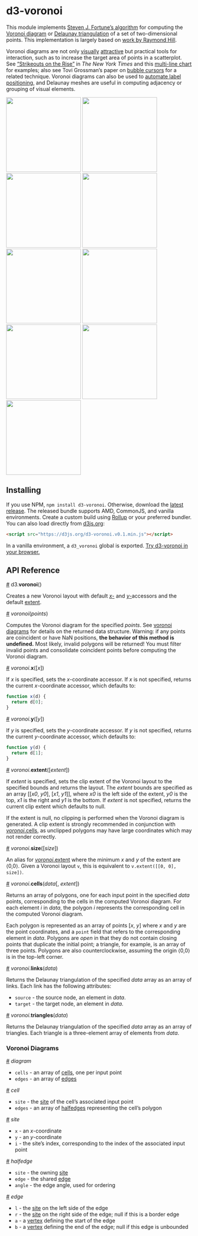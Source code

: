 # d3-voronoi

This module implements [Steven J. Fortune’s algorithm](https://en.wikipedia.org/wiki/Fortune's_algorithm) for computing the [Voronoi diagram](https://en.wikipedia.org/wiki/Voronoi_diagram) or [Delaunay triangulation](https://en.wikipedia.org/wiki/Delaunay_triangulation) of a set of two-dimensional points. This implementation is largely based on [work by Raymond Hill](http://www.raymondhill.net/voronoi/rhill-voronoi.html).

Voronoi diagrams are not only [visually](http://bl.ocks.org/mbostock/4360892) [attractive](http://bl.ocks.org/mbostock/4636377) but practical tools for interaction, such as to increase the target area of points in a scatterplot. See [“Strikeouts on the Rise”](http://www.nytimes.com/interactive/2013/03/29/sports/baseball/Strikeouts-Are-Still-Soaring.html) in *The New York Times* and this [multi-line chart](http://bl.ocks.org/mbostock/8033015) for examples; also see Tovi Grossman’s paper on [bubble cursors](http://www.tovigrossman.com/BubbleCursor) for a related technique. Voronoi diagrams can also be used to [automate label positioning](http://bl.ocks.org/mbostock/6909318), and Delaunay meshes are useful in computing adjacency or grouping of visual elements.

<a href="http://bl.ocks.org/mbostock/6675193"><img src="http://bl.ocks.org/mbostock/raw/6675193/thumbnail.png" width="202"></a>
<a href="http://bl.ocks.org/mbostock/4060366"><img src="http://bl.ocks.org/mbostock/raw/4060366/thumbnail.png" width="202"></a>
<a href="http://bl.ocks.org/mbostock/4341156"><img src="http://bl.ocks.org/mbostock/raw/4341156/thumbnail.png" width="202"></a>
<a href="http://bl.ocks.org/mbostock/4360892"><img src="http://bl.ocks.org/mbostock/raw/4360892/thumbnail.png" width="202"></a>
<a href="http://bl.ocks.org/mbostock/7608400"><img src="http://bl.ocks.org/mbostock/raw/7608400/thumbnail.png" width="202"></a>
<a href="http://bl.ocks.org/mbostock/4636377"><img src="http://bl.ocks.org/mbostock/raw/4636377/thumbnail.png" width="202"></a>
<a href="http://bl.ocks.org/mbostock/1073373"><img src="http://bl.ocks.org/mbostock/raw/1073373/thumbnail.png" width="202"></a>
<a href="http://bl.ocks.org/mbostock/8033015"><img src="http://bl.ocks.org/mbostock/raw/8033015/thumbnail.png" width="202"></a>
<a href="http://bl.ocks.org/mbostock/c6966db1fcb0ed2988da"><img src="http://bl.ocks.org/mbostock/raw/c6966db1fcb0ed2988da/thumbnail.png" width="202"></a>

## Installing

If you use NPM, `npm install d3-voronoi`. Otherwise, download the [latest release](https://github.com/d3/d3-voronoi/releases/latest). The released bundle supports AMD, CommonJS, and vanilla environments. Create a custom build using [Rollup](https://github.com/rollup/rollup) or your preferred bundler. You can also load directly from [d3js.org](https://d3js.org):

```html
<script src="https://d3js.org/d3-voronoi.v0.1.min.js"></script>
```

In a vanilla environment, a `d3_voronoi` global is exported. [Try d3-voronoi in your browser.](https://tonicdev.com/npm/d3-voronoi)

## API Reference

<a name="voronoi" href="#voronoi">#</a> d3.<b>voronoi</b>()

Creates a new Voronoi layout with default [*x*-](#voronoi_x) and [*y*-](#voronoi_y)accessors and the default [extent](#voronoi_extent).

<a name="_voronoi" href="#_voronoi">#</a> <i>voronoi</i>(<i>points</i>)

Computes the Voronoi diagram for the specified *points*. See [voronoi diagrams](#voronoi-diagrams) for details on the returned data structure. Warning: if any points are coincident or have NaN positions, **the behavior of this method is undefined.** Most likely, invalid polygons will be returned! You must filter invalid points and consolidate coincident points before computing the Voronoi diagram.

<a name="voronoi_x" href="#voronoi_x">#</a> <i>voronoi</i>.<b>x</b>([<i>x</i>])

If *x* is specified, sets the *x*-coordinate accessor. If *x* is not specified, returns the current *x*-coordinate accessor, which defaults to:

```js
function x(d) {
  return d[0];
}
```

<a name="voronoi_y" href="#voronoi_y">#</a> <i>voronoi</i>.<b>y</b>([<i>y</i>])

If *y* is specified, sets the *y*-coordinate accessor. If *y* is not specified, returns the current *y*-coordinate accessor, which defaults to:

```js
function y(d) {
  return d[1];
}
```

<a name="voronoi_extent" href="#voronoi_extent">#</a> <i>voronoi</i>.<b>extent</b>([<i>extent</i>])

If *extent* is specified, sets the clip extent of the Voronoi layout to the specified bounds and returns the layout. The *extent* bounds are specified as an array [​[<i>x0</i>, <i>y0</i>], [<i>x1</i>, <i>y1</i>]​], where <i>x0</i> is the left side of the extent, <i>y0</i> is the top, <i>x1</i> is the right and <i>y1</i> is the bottom. If *extent* is not specified, returns the current clip extent which defaults to null.

If the extent is null, no clipping is performed when the Voronoi diagram is generated. A clip extent is strongly recommended in conjunction with [*voronoi*.cells](#voronoi_cells), as unclipped polygons may have large coordinates which may not render correctly.

<a name="voronoi_size" href="#voronoi_size">#</a> <i>voronoi</i>.<b>size</b>([<i>size</i>])

An alias for [*voronoi*.extent](#voronoi_extent) where the minimum *x* and *y* of the extent are ⟨0,0⟩. Given a Voronoi layout `v`, this is equivalent to `v.extent([[0, 0], size])`.

<a name="voronoi_cells" href="#voronoi_cells">#</a> <i>voronoi</i>.<b>cells</b>(<i>data</i>[, <i>extent</i>])

Returns an array of polygons, one for each input point in the specified *data* points, corresponding to the cells in the computed Voronoi diagram. For each element *i* in *data*, the polygon *i* represents the corresponding cell in the computed Voronoi diagram.

Each polygon is represented as an array of points [*x*, *y*] where *x* and *y* are the point coordinates, and a `point` field that refers to the corresponding element in *data*. Polygons are *open* in that they do not contain closing points that duplicate the initial point; a triangle, for example, is an array of three points. Polygons are also counterclockwise, assuming the origin ⟨0,0⟩ is in the top-left corner.

<a name="voronoi_links" href="#voronoi_links">#</a> <i>voronoi</i>.<b>links</b>(<i>data</i>)

Returns the Delaunay triangulation of the specified *data* array as an array of links. Each link has the following attributes:

* `source` - the source node, an element in *data*.
* `target` - the target node, an element in *data*.

<a name="voronoi_triangles" href="#voronoi_triangles">#</a> <i>voronoi</i>.<b>triangles</b>(<i>data</i>)

Returns the Delaunay triangulation of the specified *data* array as an array of triangles. Each triangle is a three-element array of elements from *data*.

### Voronoi Diagrams

<a name="diagram" href="#diagram">#</a> <i>diagram</i>

* `cells` - an array of [cells](#diagram_cell), one per input point
* `edges` - an array of [edges](#diagram_edge)

<a name="diagram_cell" href="#diagram_cell">#</a> <i>cell</i>

* `site` - the [site](#diagram_site) of the cell’s associated input point
* `edges` - an array of [halfedges](#diagram_halfedge) representing the cell’s polygon

<a name="diagram_site" href="#diagram_site">#</a> <i>site</i>

* `x` - an *x*-coordinate
* `y` - an *y*-coordinate
* `i` - the site’s index, corresponding to the index of the associated input point

<a name="diagram_halfedge" href="#diagram_halfedge">#</a> <i>halfedge</i>

* `site` - the owning [site](#diagram_site)
* `edge` - the shared [edge](#diagram_edge)
* `angle` - the edge angle, used for ordering

<a name="diagram_edge" href="#diagram_edge">#</a> <i>edge</i>

* `l` - the [site](#diagram_site) on the left side of the edge
* `r` - the [site](#diagram_site) on the right side of the edge; null if this is a border edge
* `a` - a [vertex](#diagram_vertex) defining the start of the edge
* `b` - a [vertex](#diagram_vertex) defining the end of the edge; null if this edge is unbounded
